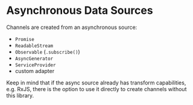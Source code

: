 # Asynchronous Data Sources

Channels are created from an asynchronous source:

- `Promise`
- `ReadableStream`
- `Observable` (`.subscribe()`)
- `AsyncGenerator`
- `ServiceProvider`
- custom adapter

Keep in mind that if the async source already has transform capabilities, e.g. RxJS, there is the option to use it directly to create channels without this library.